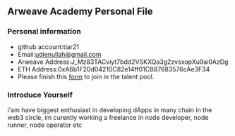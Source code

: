 ## Arweave Academy Personal File

### Personal information

- github account:tiar21
- Email:udienullah@gmail.com 
- Arweave Address:J_Mz83TACviyt7bdd2VSKXQa3g2zvsxopXu9ai0AzDg
- ETH Address:0xA6b1F20d04210C82e14ff01CB87683576cAe3F34
- Please finish this [form](https://docs.google.com/forms/d/e/1FAIpQLSfWA5fIIcBgmRppm3jNz5vmf9Mai_QMVil-2pO4r7YKn_Zhtw/viewform?usp=sf_link) to join in the talent pool.

### Introduce Yourself
  i'am have biggest enthusiast in developing dApps in many chain in the web3 circle, im curently working a freelance in node developer, node runner, node operator etc
